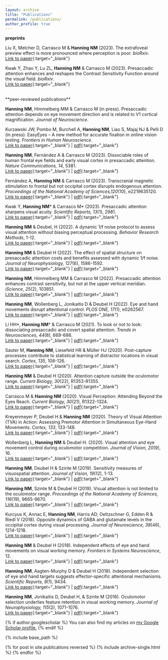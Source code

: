 ```yaml
---
layout: archive
title: "Publications"
permalink: /publications/
author_profile: true
---
```


**preprints**

Liu X, Melcher D, Carrasco M & **Hanning NM** (2023). The extrafoveal preview effect is more pronounced where perception is poor. *bioRxiv*.<br/>[Link to paper](https://www.biorxiv.org/content/10.1101/2023.05.18.541028v2){:target="_blank"}

Kwak Y, Zhao Y, Lu ZL, **Hanning NM** & Carrasco M (2023). Presaccadic attention enhances and reshapes the Contrast Sensitivity Function around the visual field. *bioRxiv*.<br/>[Link to paper](https://www.biorxiv.org/content/10.1101/2023.11.16.567379.abstract){:target="_blank"}

<br/>
**peer-reviewed publications**

**Hanning NM**, Himmelberg MM & Carrasco M (in press). Presaccadic attention depends on eye movement direction and is related to V1 cortical magnification. *Journal of Neuroscience*.

Kurzawski JW, Pombo M, Burchell A, **Hanning NM**, Liao S, Majaj NJ & Pelli D (in press). EasyEyes – A new method for accurate fixation in online vision testing. *Frontiers in Human Neuroscience*.<br/>[Link to paper](https://www.frontiersin.org/articles/10.3389/fnhum.2023.1255465/full){:target="_blank"} \| [pdf](2023_FrontHumNeurosci_Kurzawski[...]&Pelli.pdf){:target="_blank"}

**Hanning NM**, Fernández A & Carrasco M (2023). Dissociable roles of human frontal eye fields and early visual cortex in presaccadic attention. *Nature Communications, 14*, 5381.<br/>[Link to paper](https://www.nature.com/articles/s41467-023-40678-z){:target="_blank"} \| [pdf](2023_NatComm_HanningFernandezCarrasco.pdf){:target="_blank"}

Fernández A, **Hanning NM** & Carrasco M (2023). Transcranial magnetic stimulation to frontal but not occipital cortex disrupts endogenous attention. *Proceedings of the National Academy of Sciences,120*(10), e2219635120.<br/>[Link to paper](https://www.pnas.org/doi/full/10.1073/pnas.2219635120){:target="_blank"} \| [pdf](2023_PNAS_FernandezHanningCarrasco.pdf){:target="_blank"}

Kwak Y, **Hanning NM*** & Carrasco M* (2023). Presaccadic attention sharpens visual acuity. *Scientific Reports, 13*(1), 2981.<br/>[Link to paper](https://www.nature.com/articles/s41598-023-29990-2){:target="_blank"} \| [pdf](2023_SciRep_KwakHanningCarrasco.pdf){:target="_blank"}

**Hanning NM** & Deubel, H (2022). A dynamic 1/f noise protocol to assess visual attention without biasing perceptual processing. *Behavior Research Methods*, 1-12.<br/>[Link to paper](https://link.springer.com/article/10.3758/s13428-022-01916-2){:target="_blank"} \| [pdf](2022_BRM_HanningDeubel.pdf){:target="_blank"}

**Hanning NM** & Deubel H (2022). The effect of spatial structure on presaccadic attention costs and benefits assessed with dynamic 1/f noise. *Journal of Neurophysiology, 127*(6), 1586-1592.<br/>[Link to paper](https://journals.physiology.org/doi/full/10.1152/jn.00084.2022){:target="_blank"} \| [pdf](https://journals.physiology.org/doi/full/10.1152/jn.00084.2022){:target="_blank"}

**Hanning NM**, Himmelberg MM & Carrasco M (2022). Presaccadic attention enhances contrast sensitivity, but not at the upper vertical meridian. *iScience, 25*(2), 103851.<br/>[Link to paper](https://www.sciencedirect.com/science/article/pii/S2589004222001213){:target="_blank"} \| [pdf](2022_iScience_HanningHimmelberg&Carrasco.pdf){:target="_blank"}

**Hanning NM**, Wollenberg L, Jonikaitis D & Deubel H (2022). Eye and hand movements disrupt attentional control. *PLOS ONE, 17*(1), e0262567.<br/>[Link to paper](https://journals.plos.org/plosone/article?id=10.1371/journal.pone.0262567){:target="_blank"} \| [pdf](2022_PLOSone_HanningWollenbergJonikaitis&Deubel.pdf){:target="_blank"}

Li HH*, **Hanning NM*** & Carrasco M (2021). To look or not to look: dissociating presaccadic and covert spatial attention. *Trends in Neurosciences, 44*(8), 669-686.<br/>[Link to paper](https://www.sciencedirect.com/science/article/pii/S0166223621000965?casa_token=pr32SZnhAnwAAAAA:dP_8u-tQ5Q0NeTi0cToBNr6G7kgeZgiy3QvGfBIn83lCU2fAPnK-mPfQXVC0g7ul251BqZ9HWA){:target="_blank"} \| [pdf](2021_TINS_LiHanning&Carrasco.pdf){:target="_blank"}

Sauter M, **Hanning NM**, Liesefeld HR & Müller HJ (2020). Post-capture processes contribute to statistical learning of distractor locations in visual search. *Cortex, 135*, 108-126.<br/>[Link to paper](https://www.sciencedirect.com/science/article/pii/S0010945220304330?casa_token=FmE2QDFmVyUAAAAA:B-RQ3spyX9J9Bvzc2O47IPB0gXE9UNSES-D0F-Rnes6bvndf63Cu80EpBzc_YuiyUTfgme4AaQ){:target="_blank"} \| [pdf](2021_Cortex_SauterHanningLiesefeld&Müller.pdf){:target="_blank"}

**Hanning NM** & Deubel H (2020). Attention capture outside the oculomotor range. *Current Biology, 30*(22), R1353-R1355.<br/>[Link to paper](https://www.sciencedirect.com/science/article/pii/S096098222031424X){:target="_blank"} \| [pdf](2020_CB_Hanning&Deubel.pdf){:target="_blank"}

Carrasco M & **Hanning NM** (2020). Visual Perception: Attending Beyond the Eyes Reach. *Current Biology, 30*(21), R1322-1324.<br/>[Link to paper](https://www.sciencedirect.com/science/article/pii/S0960982220312859){:target="_blank"} \| [pdf](2020_CB_Hanning&Carrasco.pdf){:target="_blank"} 

Kreyenmeyer P, Deubel H & **Hanning NM** (2020). Theory of Visual Attention (TVA) in Action: Assessing Premotor Attention in Simultaneous Eye-Hand Movements. *Cortex, 133*, 133-148.<br/>[Link to paper](https://www.sciencedirect.com/science/article/pii/S0010945220303646?casa_token=x0lbajaBSeIAAAAA:_18prnz0IzUeXkD6ah0dubwHlYXYFFtrlSiGmPnuM5P6nN3BsYfUUFsFosA0lj03uCOcx1lh3g){:target="_blank"} \| [pdf](2020_Cortex_KreyenmeierDeubel&Hanning.pdf){:target="_blank"}

Wollenberg L, **Hanning NM** & Deubel H. (2020). Visual attention and eye movement control during oculomotor competition. *Journal of Vision, 20*(9), 16.<br/>[Link to paper](https://jov.arvojournals.org/article.aspx?articleid=2770838){:target="_blank"} \| [pdf](2020_JoV_WollenbergHanning&Deubel.pdf){:target="_blank"}

**Hanning NM**, Deubel H & Szinte M (2019). Sensitivity measures of visuospatial attention. *Journal of Vision, 19*(12), 1-13.<br/>[Link to paper](https://jov.arvojournals.org/article.aspx?articleid=2753403){:target="_blank"} \| [pdf](2019_JoV_HanningDeubel&Szinte.pdf){:target="_blank"}

**Hanning NM**, Szinte M & Deubel H (2019). Visual attention is not limited to the oculomotor range. *Proceedings of the National Academy of Sciences, 116*(19), 9665-9670.<br/>[Link to paper](https://www.pnas.org/doi/10.1073/pnas.1813465116){:target="_blank"} \| [pdf](2019_PNAS_HanningSzinte&Deubel.pdf){:target="_blank"}

Kurcyus K, Annac E, **Hanning NM**, Harris AD, Oeltzschner G, Edden R & Riedl V (2018). Opposite dynamics of GABA and glutamate levels in the occipital cortex during visual processing. *Journal of Neuroscience, 38*(46), 1214-1218.<br/>[Link to paper](https://www.jneurosci.org/content/38/46/9967){:target="_blank"} \| [pdf](2018_JNeurosci_KurcyusAnnacHanning[...]&Riedl.pdf){:target="_blank"}

**Hanning NM** & Deubel H (2018). Independent effects of eye and hand movements on visual working memory. *Frontiers in Systems Neuroscience*, 12.<br/>[Link to paper](https://www.frontiersin.org/articles/10.3389/fnsys.2018.00037/full){:target="_blank"} \| [pdf](http://ninahanning.github.io/files/2018_FrontSysNeurosci_Hanning&Deubel.pdf){:target="_blank"}

**Hanning NM**, Aagten-Murphy D & Deubel H (2018). Independent selection of eye and hand targets suggests effector-specific attentional mechanisms. *Scientific Reports, 8*(1), 9434.<br/>[Link to paper](https://www.nature.com/articles/s41598-018-27723-4){:target="_blank"} \| [pdf](http://ninahanning.github.io/files/2018_SciRep_HanningAagten-Murphy&Deubel.pdf){:target="_blank"}

**Hanning NM**, Jonikaitis D, Deubel H, & Szinte M (2016). Oculomotor selection underlies feature retention in visual working memory. *Journal of Neurophysiology, 115*(2), 1071-1076.<br/>[Link to paper](https://journals.physiology.org/doi/full/10.1152/jn.00927.2015){:target="_blank"} \| [pdf](http://ninahanning.github.io/files/2016_JNP_HanningJonikaitisDeubel&Szinte.pdf){:target="_blank"}


{% if author.googlescholar %}
  You can also find my articles on <u><a href="{{author.googlescholar}}">my Google Scholar profile</a>.</u>
{% endif %}

{% include base_path %}

{% for post in site.publications reversed %}
  {% include archive-single.html %}
{% endfor %}
